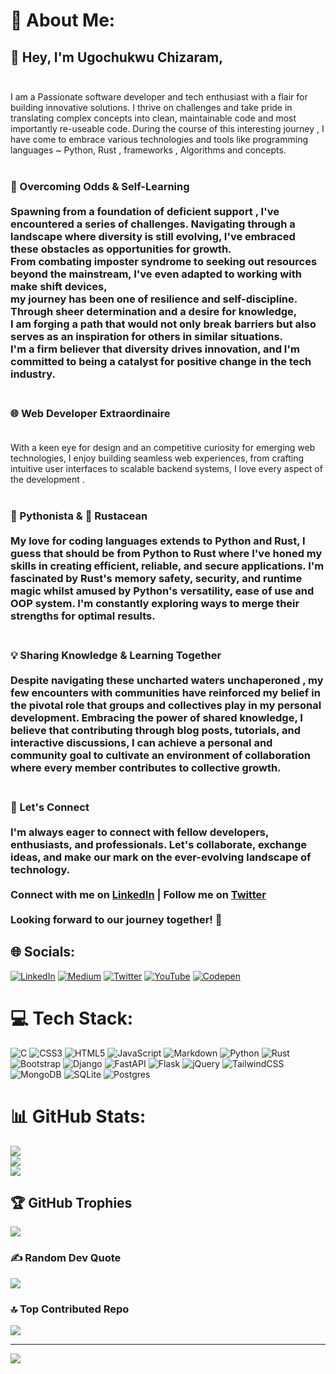 # 💫 About Me:
## 👋 Hey, I'm Ugochukwu Chizaram,<br><br>
I am a Passionate software developer and tech enthusiast with a flair for building innovative solutions. I thrive on challenges and take pride in translating complex concepts into clean, maintainable code and most importantly re-useable code. During the course of this interesting journey , I have come to embrace various technologies and tools like programming languages ~ Python, Rust , frameworks , Algorithms and concepts.<br><br>

### 👊 Overcoming Odds & Self-Learning<br><br>Spawning from a foundation of deficient support , I've encountered a series of challenges. Navigating through a landscape where diversity is still evolving, I've embraced these obstacles as opportunities for growth. <br>From combating imposter syndrome to seeking out resources beyond the mainstream, I've even adapted to working with make shift devices, <br>my journey has been one of resilience and self-discipline. <br>Through sheer determination and a desire for knowledge, <br>I am forging a path that would not only break barriers but also serves as an inspiration for others in similar situations. <br>I'm a firm believer that diversity drives innovation, and I'm committed to being a catalyst for positive change in the tech industry.<br><br>
### 🌐 Web Developer Extraordinaire<br><br>
With a keen eye for design and an competitive curiosity for emerging web technologies, I enjoy building seamless web experiences, from crafting intuitive user interfaces to scalable backend systems, I love every aspect of the development .<br><br>

### 🐍 Pythonista & 🦀 Rustacean<br><br>My love for coding languages extends to Python and Rust, I guess that should be __from Python to Rust__ where I've honed my skills in creating efficient, reliable, and secure applications. I'm fascinated by Rust's memory safety, security, and runtime magic whilst amused by Python's versatility, ease of use and OOP system. I'm constantly exploring ways to merge their strengths for optimal results.<br><br>

### 💡 Sharing Knowledge & Learning Together<br><br>Despite navigating these uncharted waters unchaperoned , my few encounters with communities have reinforced my belief in the pivotal role that groups and collectives play in my personal development. Embracing the power of shared knowledge, I believe that  contributing through blog posts, tutorials, and interactive discussions, I can achieve a personal and  community goal to cultivate an environment of collaboration where every member contributes to collective growth.<br><br>

### 🚀 Let's Connect<br><br>I'm always eager to connect with fellow developers, enthusiasts, and professionals. Let's collaborate, exchange ideas, and make our mark on the ever-evolving landscape of technology.<br><br>Connect with me on [LinkedIn](https://www.linkedin.com/in/ugochukwu-chizaram-86458a254/) | Follow me on [Twitter](https://twitter.com/zara_tech006)<br><br>Looking forward to our journey together! 🌟<br>


## 🌐 Socials:
[![LinkedIn](https://img.shields.io/badge/LinkedIn-%230077B5.svg?logo=linkedin&logoColor=white)](https://linkedin.com/in/ugochukwu-chizaram-86458a254/) [![Medium](https://img.shields.io/badge/Medium-12100E?logo=medium&logoColor=white)](https://medium.com/@ugochukwuchizaramoku) [![Twitter](https://img.shields.io/badge/Twitter-%231DA1F2.svg?logo=Twitter&logoColor=white)](https://twitter.com/zara_tech006) [![YouTube](https://img.shields.io/badge/YouTube-%23FF0000.svg?logo=YouTube&logoColor=white)](https://youtube.com/@UCHinlvZ_Q4mX_0YW0-t4CEQ) [![Codepen](https://img.shields.io/badge/Codepen-000000?style=for-the-badge&logo=codepen&logoColor=white)](https://codepen.io/ugochukwu-850) 

# 💻 Tech Stack:
![C](https://img.shields.io/badge/c-%2300599C.svg?style=flat&logo=c&logoColor=white)
![CSS3](https://img.shields.io/badge/css3-%231572B6.svg?style=flat&logo=css3&logoColor=white) 
![HTML5](https://img.shields.io/badge/html5-%23E34F26.svg?style=flat&logo=html5&logoColor=white) 
![JavaScript](https://img.shields.io/badge/javascript-%23323330.svg?style=flat&logo=javascript&logoColor=%23F7DF1E) 
![Markdown](https://img.shields.io/badge/markdown-%23000000.svg?style=flat&logo=markdown&logoColor=white) 
![Python](https://img.shields.io/badge/python-3670A0?style=flat&logo=python&logoColor=ffdd54) 
![Rust](https://img.shields.io/badge/rust-%23000000.svg?style=flat&logo=rust&logoColor=white) 
![Bootstrap](https://img.shields.io/badge/bootstrap-%23563D7C.svg?style=flat&logo=bootstrap&logoColor=white) 
![Django](https://img.shields.io/badge/django-%23092E20.svg?style=flat&logo=django&logoColor=white)
![FastAPI](https://img.shields.io/badge/FastAPI-005571?style=flat&logo=fastapi) 
![Flask](https://img.shields.io/badge/flask-%23000.svg?style=flat&logo=flask&logoColor=white) 
![jQuery](https://img.shields.io/badge/jquery-%230769AD.svg?style=flat&logo=jquery&logoColor=white) 
![TailwindCSS](https://img.shields.io/badge/tailwindcss-%2338B2AC.svg?style=flat&logo=tailwind-css&logoColor=white) 
![MongoDB](https://img.shields.io/badge/MongoDB-%234ea94b.svg?style=flat&logo=mongodb&logoColor=white) 
![SQLite](https://img.shields.io/badge/sqlite-%2307405e.svg?style=flat&logo=sqlite&logoColor=white) 
![Postgres](https://img.shields.io/badge/postgres-%23316192.svg?style=flat&logo=postgresql&logoColor=white)

# 📊 GitHub Stats:
![](https://github-readme-stats.vercel.app/api?username=ugochukwu-850&theme=midnight-purple&hide_border=false&include_all_commits=false&count_private=false)<br/>
![](https://github-readme-streak-stats.herokuapp.com/?user=ugochukwu-850&theme=midnight-purple&hide_border=false)<br/>
![](https://github-readme-stats.vercel.app/api/top-langs/?username=ugochukwu-850&theme=midnight-purple&hide_border=false&include_all_commits=false&count_private=false&layout=compact)

## 🏆 GitHub Trophies
![](https://github-profile-trophy.vercel.app/?username=ugochukwu-850&theme=juicyfresh&no-frame=false&no-bg=false&margin-w=4)

### ✍️ Random Dev Quote
![](https://quotes-github-readme.vercel.app/api?type=horizontal&theme=dark)

### 🔝 Top Contributed Repo
![](https://github-contributor-stats.vercel.app/api?username=ugochukwu-850&limit=5&theme=dark&combine_all_yearly_contributions=true)

---
[![](https://visitcount.itsvg.in/api?id=ugochukwu-850&icon=5&color=0)](https://visitcount.itsvg.in)

